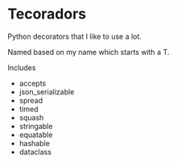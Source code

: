 # Tecoradors

Python decorators that I like to use a lot.

Named based on my name which starts with a T.

Includes
  *  accepts
  *  json_serializable
  *  spread
  *  timed
  *  squash
  *  stringable
  *  equatable
  *  hashable
  *  dataclass

